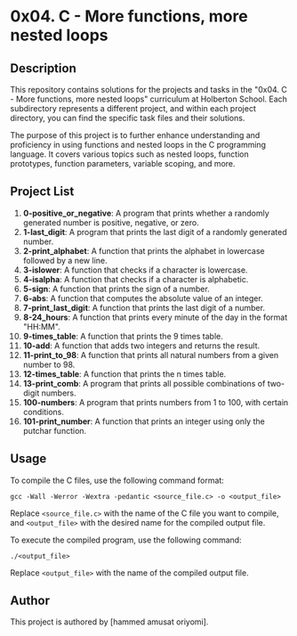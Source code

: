 # 0x04. C - More functions, more nested loops

## Description
This repository contains solutions for the projects and tasks in the "0x04. C - More functions, more nested loops" curriculum at Holberton School. Each subdirectory represents a different project, and within each project directory, you can find the specific task files and their solutions.

The purpose of this project is to further enhance understanding and proficiency in using functions and nested loops in the C programming language. It covers various topics such as nested loops, function prototypes, function parameters, variable scoping, and more.

## Project List

1. **0-positive_or_negative**: A program that prints whether a randomly generated number is positive, negative, or zero.
2. **1-last_digit**: A program that prints the last digit of a randomly generated number.
3. **2-print_alphabet**: A function that prints the alphabet in lowercase followed by a new line.
4. **3-islower**: A function that checks if a character is lowercase.
5. **4-isalpha**: A function that checks if a character is alphabetic.
6. **5-sign**: A function that prints the sign of a number.
7. **6-abs**: A function that computes the absolute value of an integer.
8. **7-print_last_digit**: A function that prints the last digit of a number.
9. **8-24_hours**: A function that prints every minute of the day in the format "HH:MM".
10. **9-times_table**: A function that prints the 9 times table.
11. **10-add**: A function that adds two integers and returns the result.
12. **11-print_to_98**: A function that prints all natural numbers from a given number to 98.
13. **12-times_table**: A function that prints the n times table.
14. **13-print_comb**: A program that prints all possible combinations of two-digit numbers.
15. **100-numbers**: A program that prints numbers from 1 to 100, with certain conditions.
16. **101-print_number**: A function that prints an integer using only the putchar function.

## Usage
To compile the C files, use the following command format:
```
gcc -Wall -Werror -Wextra -pedantic <source_file.c> -o <output_file>
```
Replace `<source_file.c>` with the name of the C file you want to compile, and `<output_file>` with the desired name for the compiled output file.

To execute the compiled program, use the following command:
```
./<output_file>
```
Replace `<output_file>` with the name of the compiled output file.

## Author
This project is authored by [hammed amusat oriyomi].